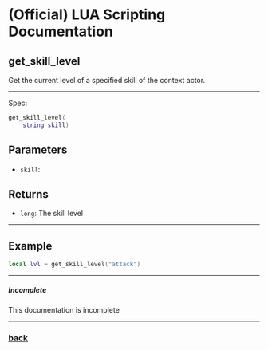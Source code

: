 
# (Official) LUA Scripting Documentation

## get_skill_level

Get the current level of a specified skill of the context actor.

___

Spec:

```lua
get_skill_level(
	string skill)
```

## Parameters

- `skill`: 

## Returns

- `long`: The skill level

___

## Example

```lua
local lvl = get_skill_level("attack")
```

___

##### Incomplete

This documentation is incomplete

___

### [back](../getters)
